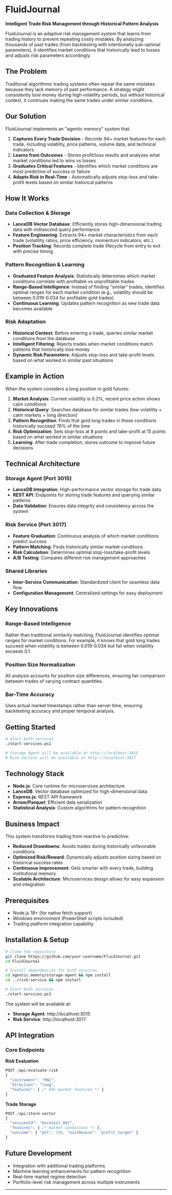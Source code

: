 # FluidJournal

**Intelligent Trade Risk Management through Historical Pattern Analysis**

FluidJournal is an adaptive risk management system that learns from trading history to prevent repeating costly mistakes. By analyzing thousands of past trades (from backtesting with intentionally sub-optimal parameters), it identifies market conditions that historically lead to losses and adjusts risk parameters accordingly.

## The Problem

Traditional algorithmic trading systems often repeat the same mistakes because they lack memory of past performance. A strategy might consistently lose money during high volatility periods, but without historical context, it continues making the same trades under similar conditions.

## Our Solution

FluidJournal implements an "agentic memory" system that:

1. **Captures Every Trade Decision** - Records 94+ market features for each trade, including volatility, price patterns, volume data, and technical indicators
2. **Learns from Outcomes** - Stores profit/loss results and analyzes what market conditions led to wins vs losses
3. **Graduates Critical Features** - Identifies which market conditions are most predictive of success or failure
4. **Adapts Risk in Real-Time** - Automatically adjusts stop-loss and take-profit levels based on similar historical patterns

## How It Works

### Data Collection & Storage
- **LanceDB Vector Database**: Efficiently stores high-dimensional trading data with millisecond query performance
- **Feature Engineering**: Extracts 94+ market characteristics from each trade (volatility ratios, price efficiency, momentum indicators, etc.)
- **Position Tracking**: Records complete trade lifecycle from entry to exit with precise timing

### Pattern Recognition & Learning
- **Graduated Feature Analysis**: Statistically determines which market conditions correlate with profitable vs unprofitable trades
- **Range-Based Intelligence**: Instead of finding "similar" trades, identifies optimal ranges for each market condition (e.g., volatility should be between 0.019-0.034 for profitable gold trades)
- **Continuous Learning**: Updates pattern recognition as new trade data becomes available

### Risk Adaptation
- **Historical Context**: Before entering a trade, queries similar market conditions from the database
- **Intelligent Filtering**: Rejects trades when market conditions match patterns that historically lose money
- **Dynamic Risk Parameters**: Adjusts stop-loss and take-profit levels based on what worked in similar past situations

## Example in Action

When the system considers a long position in gold futures:

1. **Market Analysis**: Current volatility is 0.2%, recent price action shows calm conditions
2. **Historical Query**: Searches database for similar trades (low volatility + calm markets + long direction)
3. **Pattern Recognition**: Finds that gold long trades in these conditions historically succeed 78% of the time
4. **Risk Optimization**: Sets stop-loss at 8 points and take-profit at 15 points based on what worked in similar situations
5. **Learning**: After trade completion, stores outcome to improve future decisions

## Technical Architecture

### Storage Agent (Port 3015)
- **LanceDB Integration**: High-performance vector storage for trade data
- **REST API**: Endpoints for storing trade features and querying similar patterns
- **Data Validation**: Ensures data integrity and consistency across the system

### Risk Service (Port 3017)
- **Feature Graduation**: Continuous analysis of which market conditions predict success
- **Pattern Matching**: Finds historically similar market conditions
- **Risk Calculation**: Determines optimal stop-loss/take-profit levels
- **A/B Testing**: Compares different risk management approaches

### Shared Libraries
- **Inter-Service Communication**: Standardized client for seamless data flow
- **Configuration Management**: Centralized settings for easy deployment

## Key Innovations

### Range-Based Intelligence
Rather than traditional similarity matching, FluidJournal identifies optimal ranges for market conditions. For example, it knows that gold long trades succeed when volatility is between 0.019-0.034 but fail when volatility exceeds 0.1.

### Position Size Normalization
All analysis accounts for position size differences, ensuring fair comparison between trades of varying contract quantities.

### Bar-Time Accuracy
Uses actual market timestamps rather than server time, ensuring backtesting accuracy and proper temporal analysis.

## Getting Started

```bash
# Start both services
./start-services.ps1

# Storage Agent will be available at http://localhost:3015
# Risk Service will be available at http://localhost:3017
```

## Technology Stack

- **Node.js**: Core runtime for microservices architecture
- **LanceDB**: Vector database optimized for high-dimensional data
- **Express.js**: REST API framework
- **Arrow/Parquet**: Efficient data serialization
- **Statistical Analysis**: Custom algorithms for pattern recognition

## Business Impact

This system transforms trading from reactive to predictive:
- **Reduced Drawdowns**: Avoids trades during historically unfavorable conditions
- **Optimized Risk/Reward**: Dynamically adjusts position sizing based on historical success rates
- **Continuous Improvement**: Gets smarter with every trade, building institutional memory
- **Scalable Architecture**: Microservices design allows for easy expansion and integration

## Prerequisites

- Node.js 18+ (for native fetch support)
- Windows environment (PowerShell scripts included)
- Trading platform integration capability

## Installation & Setup

```bash
# Clone the repository
git clone https://github.com/your-username/FluidJournal.git
cd FluidJournal

# Install dependencies for both services
cd agentic_memory/storage-agent && npm install
cd ../risk-service && npm install

# Start both services
./start-services.ps1
```

The system will be available at:
- **Storage Agent**: http://localhost:3015
- **Risk Service**: http://localhost:3017

## API Integration

### Core Endpoints

**Risk Evaluation**
```javascript
POST /api/evaluate-risk
{
  "instrument": "MGC",
  "direction": "long",
  "features": { /* 94+ market features */ }
}
```

**Trade Storage**
```javascript
POST /api/store-vector
{
  "sessionId": "backtest_001",
  "features": { /* market conditions */ },
  "outcome": { "pnl": 150, "exitReason": "profit_target" }
}
```

## Future Development

- Integration with additional trading platforms
- Machine learning enhancements for pattern recognition
- Real-time market regime detection
- Portfolio-level risk management across multiple instruments

---
